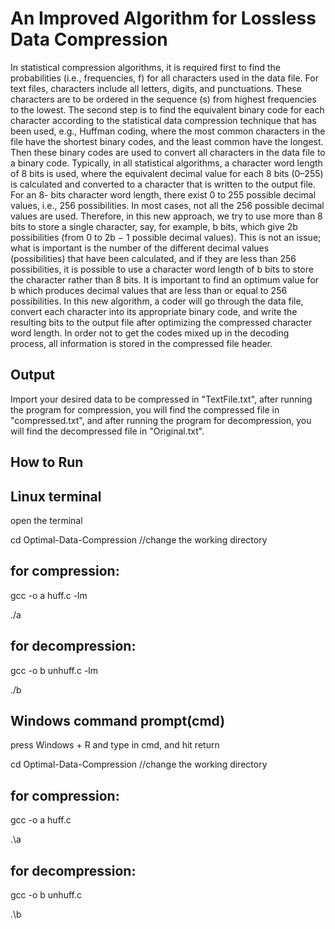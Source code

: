 # An Improved Algorithm for Lossless Data Compression

In statistical compression algorithms, it is required first to find the probabilities (i.e., frequencies, f) for all characters used in the data file. For text files, characters include all letters, digits, and punctuations. These characters are to be ordered in the sequence (s) from highest frequencies to the lowest. The second step is to find the equivalent binary code for each character according to the statistical data compression technique that has been used, e.g., Huffman coding, where the most common characters in the file have the shortest binary codes, and the least common have the longest. Then these binary codes are used to convert all characters in the data file to a binary code. Typically, in all statistical algorithms, a character word length of 8 bits is used, where the equivalent decimal value for each 8 bits (0–255) is calculated and converted to a character that is written to the output file.
For an 8- bits character word length, there exist 0 to 255 possible decimal values, i.e., 256 possibilities. In most cases, not all the 256 possible decimal values are used. Therefore, in this new approach, we try to use more than 8 bits to store a single character, say, for example, b bits, which give 2b possibilities (from 0 to 2b − 1 possible decimal values). This is not an issue; what is important is the number of the different decimal values (possibilities) that have been calculated, and if they are less than 256 possibilities, it is possible to use a character word length of b bits to store the character rather than 8 bits. It is important to find an optimum value for b which produces decimal values that are less than or equal to 256 possibilities.
In this new algorithm, a coder will go through the data file, convert each character into its appropriate binary code, and write the resulting bits to the output file after optimizing the compressed character word length. In order not to get the codes mixed up in the decoding process, all information is stored in the compressed file header.

## Output

Import your desired data to be compressed in "TextFile.txt", after running the program for compression, you will find the compressed file in "compressed.txt", and after running the program for decompression, you will find the decompressed file in "Original.txt".

## How to Run

## Linux terminal

open the terminal

cd Optimal-Data-Compression //change the working directory

## for compression:
gcc -o a huff.c -lm

./a

## for decompression:
gcc -o b unhuff.c -lm

./b

## Windows command prompt(cmd)

press Windows + R and type in cmd, and hit return

cd Optimal-Data-Compression //change the working directory

## for compression:
gcc -o a huff.c

.\a

## for decompression:
gcc -o b unhuff.c

.\b
